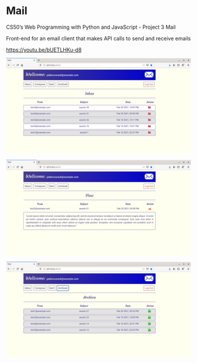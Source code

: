 # Mail
CS50’s Web Programming with Python and JavaScript - Project 3 Mail

 Front-end for an email client that makes API calls to send and receive emails
 
https://youtu.be/bUETLHKu-d8
 
![alt text](https://github.com/pablocourault/Mail/blob/main/mail1.png?raw=true)

![alt text](https://github.com/pablocourault/Mail/blob/main/mail2.png?raw=true)

![alt text](https://github.com/pablocourault/Mail/blob/main/mail3.png?raw=true)
